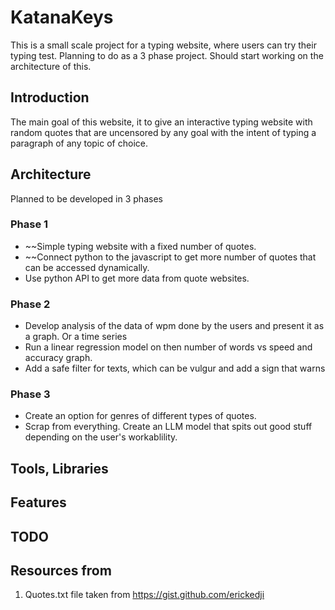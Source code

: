 # KatanaKeys
This is a small scale project for a typing website, where users can try their typing test. 
Planning to do as a 3 phase project. Should start working on the architecture of this.

## Introduction
The main goal of this website, it to give an interactive typing website with random quotes that are uncensored by any goal with the intent of typing a paragraph of any topic of choice.

## Architecture
Planned to be developed in 3 phases

### Phase 1
* ~~Simple typing website with a fixed number of quotes.
* ~~Connect python to the javascript to get more number of quotes that can be accessed dynamically.
* Use python API to get more data from quote websites.

### Phase 2
* Develop analysis of the data of wpm done by the users and present it as a graph. Or a time series
* Run a linear regression model on then number of words vs speed and accuracy graph.
* Add a safe filter for texts, which can be vulgur and add a sign that warns

### Phase 3
* Create an option for genres of different types of quotes.
* Scrap from everything. Create an LLM model that spits out good stuff depending on the user's workablility.

## Tools, Libraries
## Features
## TODO

## Resources from
1. Quotes.txt file taken from https://gist.github.com/erickedji
